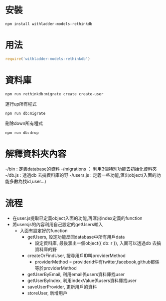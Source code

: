 # 安裝

```
npm install withladder-models-rethinkdb
```

# 用法

```js
require('withladder-models-rethinkdb')
```

# 資料庫


```
npm run rethinkdb:migrate create create-user
```

運行up所有程式

```
npm run db:migrate
```

刪除down所有程式

```
npm run db:drop
```

# 解釋資料夾內容

-/bin : 定義database的資料
-/migrations ： 利用3個特別功能去初始化資料夾
-/db.js : 透過db 去搞資料庫的野
-/users.js : 定義一些功能,滙出object(入面的功能多數為找id,user...)

# 流程

- 在user.js提取已定義object入面的功能,再滙出index定義的function
- 將usersjs的內容利用自己設定的getUsers輸入
    - 入面有設定好的function
      - getUsers, 設定功能反回database中所有用戶data
        - 設定資料庫, 最後滙出一個object({ db: r }), 入面可以透過db 去搞資料庫的野
      - createOrFindUser, 搜尋用戶ID叫providerMethod
        - providerMethod = providerid仲有twitter,facebook,github都係等於providerMethod
      - getUserByEmail, 利用email係users資料庫找user
      - getUserByIndex, 利用indexValue係users資料庫找user
      - saveUserProvider, 更新用戶的資料
      - storeUser, 新增用戶
